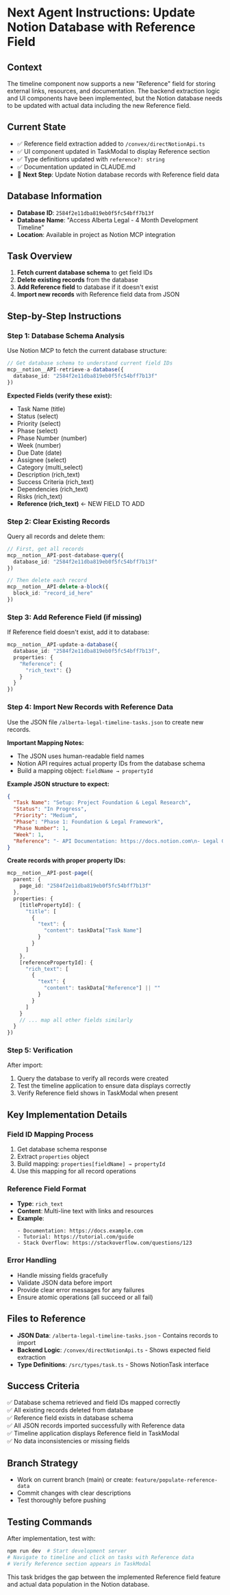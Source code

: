 # Next Agent Instructions: Update Notion Database with Reference Field

## Context
The timeline component now supports a new "Reference" field for storing external links, resources, and documentation. The backend extraction logic and UI components have been implemented, but the Notion database needs to be updated with actual data including the new Reference field.

## Current State
- ✅ Reference field extraction added to `/convex/directNotionApi.ts`
- ✅ UI component updated in TaskModal to display Reference section
- ✅ Type definitions updated with `reference?: string`
- ✅ Documentation updated in CLAUDE.md
- 🔄 **Next Step**: Update Notion database records with Reference field data

## Database Information
- **Database ID**: `2584f2e11dba819eb0f5fc54bff7b13f`
- **Database Name**: "Access Alberta Legal - 4 Month Development Timeline"
- **Location**: Available in project as Notion MCP integration

## Task Overview
1. **Fetch current database schema** to get field IDs
2. **Delete existing records** from the database
3. **Add Reference field** to database if it doesn't exist
4. **Import new records** with Reference field data from JSON

## Step-by-Step Instructions

### Step 1: Database Schema Analysis
Use Notion MCP to fetch the current database structure:

```typescript
// Get database schema to understand current field IDs
mcp__notion__API-retrieve-a-database({
  database_id: "2584f2e11dba819eb0f5fc54bff7b13f"
})
```

**Expected Fields (verify these exist):**
- Task Name (title)
- Status (select)
- Priority (select) 
- Phase (select)
- Phase Number (number)
- Week (number)
- Due Date (date)
- Assignee (select)
- Category (multi_select)
- Description (rich_text)
- Success Criteria (rich_text)
- Dependencies (rich_text)
- Risks (rich_text)
- **Reference (rich_text)** ← NEW FIELD TO ADD

### Step 2: Clear Existing Records
Query all records and delete them:

```typescript
// First, get all records
mcp__notion__API-post-database-query({
  database_id: "2584f2e11dba819eb0f5fc54bff7b13f"
})

// Then delete each record
mcp__notion__API-delete-a-block({
  block_id: "record_id_here"
})
```

### Step 3: Add Reference Field (if missing)
If Reference field doesn't exist, add it to database:

```typescript
mcp__notion__API-update-a-database({
  database_id: "2584f2e11dba819eb0f5fc54bff7b13f",
  properties: {
    "Reference": {
      "rich_text": {}
    }
  }
})
```

### Step 4: Import New Records with Reference Data
Use the JSON file `/alberta-legal-timeline-tasks.json` to create new records.

**Important Mapping Notes:**
- The JSON uses human-readable field names
- Notion API requires actual property IDs from the database schema
- Build a mapping object: `fieldName → propertyId`

**Example JSON structure to expect:**
```json
{
  "Task Name": "Setup: Project Foundation & Legal Research",
  "Status": "In Progress",
  "Priority": "Medium",
  "Phase": "Phase 1: Foundation & Legal Framework",
  "Phase Number": 1,
  "Week": 1,
  "Reference": "- API Documentation: https://docs.notion.com\n- Legal Guide: https://legal-guide.com"
}
```

**Create records with proper property IDs:**
```typescript
mcp__notion__API-post-page({
  parent: {
    page_id: "2584f2e11dba819eb0f5fc54bff7b13f"
  },
  properties: {
    [titlePropertyId]: {
      "title": [
        {
          "text": {
            "content": taskData["Task Name"]
          }
        }
      ]
    },
    [referencePropertyId]: {
      "rich_text": [
        {
          "text": {
            "content": taskData["Reference"] || ""
          }
        }
      ]
    }
    // ... map all other fields similarly
  }
})
```

### Step 5: Verification
After import:
1. Query the database to verify all records were created
2. Test the timeline application to ensure data displays correctly
3. Verify Reference field shows in TaskModal when present

## Key Implementation Details

### Field ID Mapping Process
1. Get database schema response
2. Extract `properties` object
3. Build mapping: `properties[fieldName] → propertyId`
4. Use this mapping for all record operations

### Reference Field Format
- **Type**: `rich_text`
- **Content**: Multi-line text with links and resources
- **Example**:
  ```
  - Documentation: https://docs.example.com
  - Tutorial: https://tutorial.com/guide  
  - Stack Overflow: https://stackoverflow.com/questions/123
  ```

### Error Handling
- Handle missing fields gracefully
- Validate JSON data before import
- Provide clear error messages for any failures
- Ensure atomic operations (all succeed or all fail)

## Files to Reference
- **JSON Data**: `/alberta-legal-timeline-tasks.json` - Contains records to import
- **Backend Logic**: `/convex/directNotionApi.ts` - Shows expected field extraction
- **Type Definitions**: `/src/types/task.ts` - Shows NotionTask interface

## Success Criteria
✅ Database schema retrieved and field IDs mapped correctly  
✅ All existing records deleted from database  
✅ Reference field exists in database schema  
✅ All JSON records imported successfully with Reference data  
✅ Timeline application displays Reference field in TaskModal  
✅ No data inconsistencies or missing fields  

## Branch Strategy
- Work on current branch (main) or create: `feature/populate-reference-data`
- Commit changes with clear descriptions
- Test thoroughly before pushing

## Testing Commands
After implementation, test with:
```bash
npm run dev  # Start development server
# Navigate to timeline and click on tasks with Reference data
# Verify Reference section appears in TaskModal
```

This task bridges the gap between the implemented Reference field feature and actual data population in the Notion database.